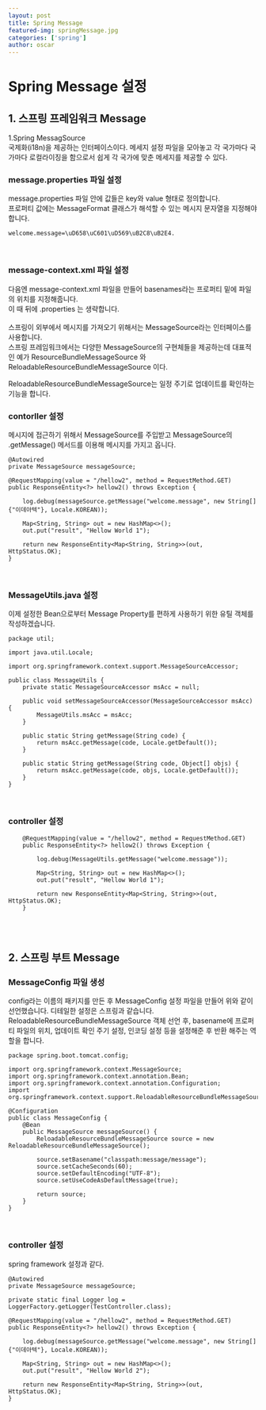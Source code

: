 ```yaml
---
layout: post
title: Spring Message 
featured-img: springMessage.jpg
categories: ['spring']
author: oscar
---
```


# Spring Message 설정

## 1. 스프링 프레임워크 Message

1.Spring MessagSource<br>
  국제화(i18n)을 제공하는 인터페이스이다. 메세지 설정 파일을 모아놓고 각 국가마다 국가마다 로컬라이징을 함으로서 쉽게 각 국가에 맞춘 메세지를 제공할 수 있다.

### message.properties 파일 설정

message.properties 파일 안에 값들은 key와 value 형태로 정의합니다.<br>
프로퍼티 값에는 MessageFormat 클래스가 해석할 수 있는 메시지 문자열을 지정해야 합니다.
<br>

```
welcome.message=\uD658\uC601\uD569\uB2C8\uB2E4.
```
<br>

### message-context.xml 파일 설정

다음엔 message-context.xml 파일을 만들어  basenames라는 프로퍼티 밑에 파일의 위치를 지정해줍니다.<br>
이 때 뒤에 .properties 는 생략합니다.
<br><br>
스프링이 외부에서 메시지를 가져오기 위해서는 MessageSource라는 인터페이스를 사용합니다.<br>
스프링 프레임워크에서는 다양한 MessageSource의 구현체들을 제공하는데 대표적인 예가 ResourceBundleMessageSource 와 ReloadableResourceBundleMessageSource 이다.<br>

ReloadableResourceBundleMessageSource는 일정 주기로 업데이트를 확인하는 기능을 합니다.
<br>

### contorller 설정

메시지에 접근하기 위해서 MessageSource를 주입받고 MessageSource의 .getMessage() 메서드를 이용해 메시지를 가지고 옵니다.

```
@Autowired
private MessageSource messageSource;

@RequestMapping(value = "/hellow2", method = RequestMethod.GET)
public ResponseEntity<?> hellow2() throws Exception {
		
	log.debug(messageSource.getMessage("welcome.message", new String[] {"이데아텍"}, Locale.KOREAN));
	
	Map<String, String> out = new HashMap<>();
	out.put("result", "Hellow World 1");
	
	return new ResponseEntity<Map<String, String>>(out, HttpStatus.OK);
}
```
<br>

### MessageUtils.java 설정

이제 설정한 Bean으로부터 Message Property를 편하게 사용하기 위한 유틸 객체를 작성하겠습니다.
<br>

```
package util;

import java.util.Locale;

import org.springframework.context.support.MessageSourceAccessor;

public class MessageUtils {
    private static MessageSourceAccessor msAcc = null;
    
    public void setMessageSourceAccessor(MessageSourceAccessor msAcc) {
        MessageUtils.msAcc = msAcc;
    }
     
    public static String getMessage(String code) {
        return msAcc.getMessage(code, Locale.getDefault());
    }
     
    public static String getMessage(String code, Object[] objs) {
        return msAcc.getMessage(code, objs, Locale.getDefault());
    }
}
```
<br>

### controller 설정

```
	@RequestMapping(value = "/hellow2", method = RequestMethod.GET)
	public ResponseEntity<?> hellow2() throws Exception {
				
		log.debug(MessageUtils.getMessage("welcome.message"));
		
		Map<String, String> out = new HashMap<>();
		out.put("result", "Hellow World 1");
		
		return new ResponseEntity<Map<String, String>>(out, HttpStatus.OK);
	}
```
<br><br>

## 2. 스프링 부트 Message

### MessageConfig 파일 생성

config라는 이름의 패키지를 만든 후 MessageConfig 설정 파일을 만들어 위와 같이 선언했습니다.
디테일한 설정은 스프링과 같습니다. ReloadableResourceBundleMessageSource 객체 선언 후, basename에 프로퍼티 파일의 위치,
업데이트 확인 주기 설정, 인코딩 설정 등을 설정해준 후 반환 해주는 역할을 합니다.
<br>

```
package spring.boot.tomcat.config;

import org.springframework.context.MessageSource;
import org.springframework.context.annotation.Bean;
import org.springframework.context.annotation.Configuration;
import org.springframework.context.support.ReloadableResourceBundleMessageSource;

@Configuration
public class MessageConfig {
	@Bean
	public MessageSource messageSource() {
		ReloadableResourceBundleMessageSource source = new ReloadableResourceBundleMessageSource();
		
		source.setBasename("classpath:message/message");
		source.setCacheSeconds(60);
		source.setDefaultEncoding("UTF-8");
		source.setUseCodeAsDefaultMessage(true);
		
		return source;
	}
}
```
<br>

### controller 설정

spring framework 설정과 같다.

```
@Autowired
private MessageSource messageSource;
	
private static final Logger log = LoggerFactory.getLogger(TestController.class);

@RequestMapping(value = "/hellow2", method = RequestMethod.GET)
public ResponseEntity<?> hellow2() throws Exception {
		
	log.debug(messageSource.getMessage("welcome.message", new String[] {"이데아텍"}, Locale.KOREAN));
				
	Map<String, String> out = new HashMap<>();
	out.put("result", "Hellow World 2");
	
	return new ResponseEntity<Map<String, String>>(out, HttpStatus.OK);
}
```




